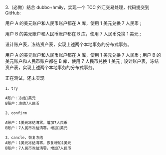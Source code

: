 
3.（必做）结合 dubbo+hmily，实现一个 TCC 外汇交易处理，代码提交到 GitHub:

用户 A 的美元账户和人民币账户都在 A 库，使用 1 美元兑换 7 人民币 ;

用户 B 的美元账户和人民币账户都在 B 库，使用 7 人民币兑换 1 美元 ;

设计账户表，冻结资产表，实现上述两个本地事务的分布式事务。

                             
用户 A 的美元账户和人民币账户都在 A 库，使用 1 美元兑换 7 人民币 ;
用户 B 的美元账户和人民币账户都在 B 库，使用 7 人民币兑换 1 美元 ;
设计账户表，冻结资产表，实现上述两个本地事务的分布式事务。



正在测试，还未实现

```
1、try

A账户：冻结1美元
B账户：冻结7人民币

2、confirm

A账户：1美元冻结清零，增加7人民币
B账户：7人民币冻结清零，增加1美元

3、cancle，恢复冻结
A账户：1美元冻结清零，恢复增加1美元
B账户：7人民币冻结清零，增加7人民币
```
